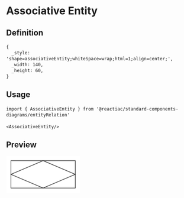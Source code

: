 # Associative Entity

## Definition

```
{
  _style: 'shape=associativeEntity;whiteSpace=wrap;html=1;align=center;',
  _width: 140,
  _height: 60,
}
```

## Usage

```
import { AssociativeEntity } from '@reactiac/standard-components-diagrams/entityRelation'

<AssociativeEntity/>
```

## Preview

<img src="./associative-entity.png" width="200"/>
